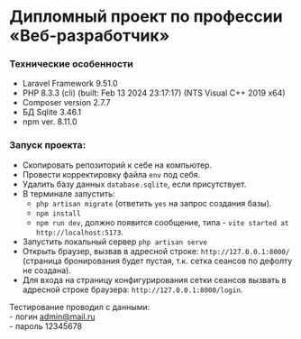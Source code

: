 # Дипломный проект по профессии «Веб-разработчик»

### Технические особенности

- Laravel Framework 9.51.0
- PHP 8.3.3 (cli) (built: Feb 13 2024 23:17:17) (NTS Visual C++ 2019 x64)
- Composer version 2.7.7
- БД Sqlite 3.46.1
- npm ver. 8.11.0


### Запуск проекта:
- Скопировать репозиторий к себе на компьютер. 
- Провести корректировку файла `env` под себя.
- Удалить базу данных `database.sqlite`, если присутствует.
- В терминале запустить: 
  - `php artisan migrate` (ответить `yes` на запрос создания базы).
  - `npm install`
  - `npm run dev`, должно появится сообщение, типа -  `vite started at http://localhost:5173`.
- Запустить локальный сервер `php artisan serve`
- Открыть браузер, вызвав в адресной строке: `http://127.0.0.1:8000/` (страница бронирования будет пустая, т.к. сетка сеансов по дефолту не создана).
- Для входа на страницу конфигурирования сетки сеансов вызвать в адресной строке браузера: `http://127.0.0.1:8000/login`.

Тестирование проводил с данными: <br> - логин admin@mail.ru <br> - пароль 12345678
